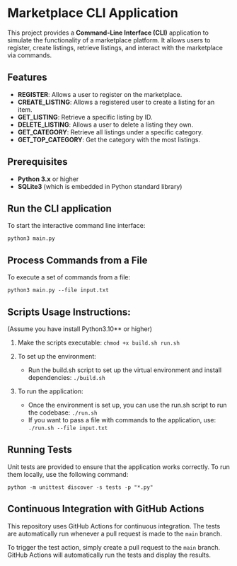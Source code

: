 # Marketplace CLI Application

This project provides a **Command-Line Interface (CLI)** application to simulate the functionality of a marketplace platform. It allows users to register, create listings, retrieve listings, and interact with the marketplace via commands.

## Features

- **REGISTER**: Allows a user to register on the marketplace.
- **CREATE_LISTING**: Allows a registered user to create a listing for an item.
- **GET_LISTING**: Retrieve a specific listing by ID.
- **DELETE_LISTING**: Allows a user to delete a listing they own.
- **GET_CATEGORY**: Retrieve all listings under a specific category.
- **GET_TOP_CATEGORY**: Get the category with the most listings.
  
## Prerequisites

- **Python 3.x** or higher
- **SQLite3** (which is embedded in Python standard library)

## Run the CLI application
To start the interactive command line interface:
```
python3 main.py
```

## Process Commands from a File
To execute a set of commands from a file:
```
python3 main.py --file input.txt
```

## Scripts Usage Instructions:
(Assume you have install Python3.10** or higher)

1. Make the scripts executable: `chmod +x build.sh run.sh`

2. To set up the environment:
    - Run the build.sh script to set up the virtual environment and install dependencies: `./build.sh`

3. To run the application:
    - Once the environment is set up, you can use the run.sh script to run the codebase: `./run.sh`
    - If you want to pass a file with commands to the application, use: `./run.sh --file input.txt`

## Running Tests
Unit tests are provided to ensure that the application works correctly. To run them locally, use the following command:
```
python -m unittest discover -s tests -p "*.py"
```

## Continuous Integration with GitHub Actions

This repository uses GitHub Actions for continuous integration. The tests are automatically run whenever a pull request is made to the `main` branch.

To trigger the test action, simply create a pull request to the `main` branch. GitHub Actions will automatically run the tests and display the results.